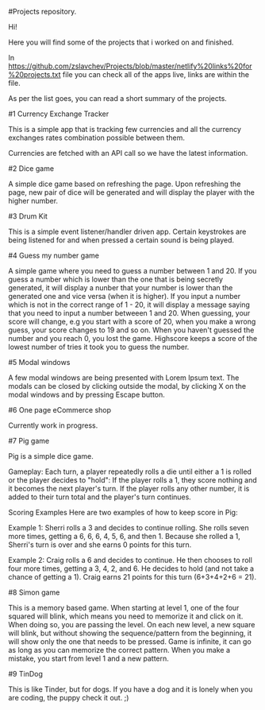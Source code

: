 #Projects repository.

Hi!

Here you will find some of the projects that i worked on and finished.

In https://github.com/zslavchev/Projects/blob/master/netlify%20links%20for%20projects.txt file you can check all of the apps live, links are within the file.

As per the list goes, you can read a short summary of the projects.

#1 Currency Exchange Tracker

This is a simple app that is tracking few currencies and all the currency exchanges rates combination possible between them.

Currencies are fetched with an API call so we have the latest information.

#2 Dice game

A simple dice game based on refreshing the page. Upon refreshing the page, new pair of dice will be generated and will display the player with the higher number.

#3 Drum Kit

This is a simple event listener/handler driven app. Certain keystrokes are being listened for and when pressed a certain sound is being played. 

#4 Guess my number game

A simple game where you need to guess a number between 1 and 20. If you guess a number which is lower than the one that is being secretly generated, it will display a nunber that your number is lower than the generated one and vice versa (when it is higher).
If you input a number which is not in the correct range of 1 - 20, it will display a message saying that you need to input a number betweeen 1 and 20. When guessing, your score will change, e.g you start with a score of 20, when you make a wrong guess, your score changes to 19 and so on.
When you haven't guessed the number and you reach 0, you lost the game. Highscore keeps a score of the lowest number of tries it took you to guess the number.

#5 Modal windows

A few modal windows are being presented with Lorem Ipsum text. The modals can be closed by clicking outside the modal, by clicking X on the modal windows and by pressing Escape button.

#6 One page eCommerce shop

Currently work in progress.

#7 Pig game

Pig is a simple dice game.

Gameplay:
Each turn, a player repeatedly rolls a die until either a 1 is rolled or the player decides to "hold": If the player rolls a 1, they score nothing and it becomes the next player's turn. If the player rolls any other number, it is added to their turn total and the player's turn continues.

Scoring Examples
Here are two examples of how to keep score in Pig: 

Example 1: Sherri rolls a 3 and decides to continue rolling. She rolls seven more times, getting a 6, 6, 6, 4, 5, 6, and then 1. Because she rolled a 1, Sherri's turn is over and she earns 0 points for this turn.

Example 2: Craig rolls a 6 and decides to continue. He then chooses to roll four more times, getting a 3, 4, 2, and 6. He decides to hold (and not take a chance of getting a 1). Craig earns 21 points for this turn (6+3+4+2+6 = 21).

#8 Simon game

This is a memory based game. When starting at level 1, one of the four squared will blink, which means you need to memorize it and click on it. When doing so, you are passing the level.
On each new level, a new square will blink, but without showing the sequence/pattern from the beginning, it will show only the one that needs to be pressed. 
Game is infinite, it can go as long as you can memorize the correct pattern.
When you make a mistake, you start from level 1 and a new pattern. 

#9 TinDog

This is like Tinder, but for dogs. If you have a dog and it is lonely when you are coding, the puppy check it out. ;)


